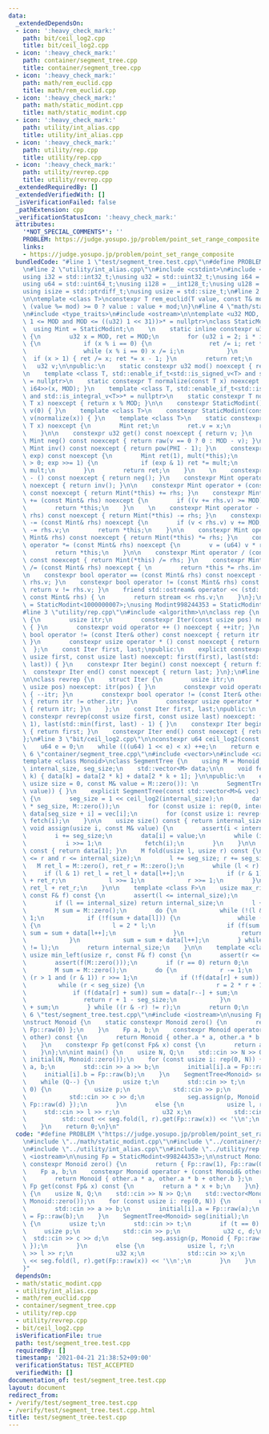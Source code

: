 ```yaml
---
data:
  _extendedDependsOn:
  - icon: ':heavy_check_mark:'
    path: bit/ceil_log2.cpp
    title: bit/ceil_log2.cpp
  - icon: ':heavy_check_mark:'
    path: container/segment_tree.cpp
    title: container/segment_tree.cpp
  - icon: ':heavy_check_mark:'
    path: math/rem_euclid.cpp
    title: math/rem_euclid.cpp
  - icon: ':heavy_check_mark:'
    path: math/static_modint.cpp
    title: math/static_modint.cpp
  - icon: ':heavy_check_mark:'
    path: utility/int_alias.cpp
    title: utility/int_alias.cpp
  - icon: ':heavy_check_mark:'
    path: utility/rep.cpp
    title: utility/rep.cpp
  - icon: ':heavy_check_mark:'
    path: utility/revrep.cpp
    title: utility/revrep.cpp
  _extendedRequiredBy: []
  _extendedVerifiedWith: []
  _isVerificationFailed: false
  _pathExtension: cpp
  _verificationStatusIcon: ':heavy_check_mark:'
  attributes:
    '*NOT_SPECIAL_COMMENTS*': ''
    PROBLEM: https://judge.yosupo.jp/problem/point_set_range_composite
    links:
    - https://judge.yosupo.jp/problem/point_set_range_composite
  bundledCode: "#line 1 \"test/segment_tree.test.cpp\"\n#define PROBLEM \"https://judge.yosupo.jp/problem/point_set_range_composite\"\
    \n#line 2 \"utility/int_alias.cpp\"\n#include <cstdint>\n#include <cstddef>\n\n\
    using i32 = std::int32_t;\nusing u32 = std::uint32_t;\nusing i64 = std::int64_t;\n\
    using u64 = std::uint64_t;\nusing i128 = __int128_t;\nusing u128 = __uint128_t;\n\
    using isize = std::ptrdiff_t;\nusing usize = std::size_t;\n#line 2 \"math/rem_euclid.cpp\"\
    \n\ntemplate <class T>\nconstexpr T rem_euclid(T value, const T& mod) {\n    return\
    \ (value %= mod) >= 0 ? value : value + mod;\n}\n#line 4 \"math/static_modint.cpp\"\
    \n#include <type_traits>\n#include <ostream>\n\ntemplate <u32 MOD, std::enable_if_t<((u32)\
    \ 1 <= MOD and MOD <= ((u32) 1 << 31))>* = nullptr>\nclass StaticModint {\n  \
    \  using Mint = StaticModint;\n    \n    static inline constexpr u32 PHI = []\
    \ {\n        u32 x = MOD, ret = MOD;\n        for (u32 i = 2; i * i <= x; ++i)\
    \ {\n            if (x % i == 0) {\n                ret /= i; ret *= i - 1;\n\
    \                while (x % i == 0) x /= i;\n            }\n        }\n      \
    \  if (x > 1) { ret /= x; ret *= x - 1; }\n        return ret;\n    }();\n\n \
    \   u32 v;\n\npublic:\n    static constexpr u32 mod() noexcept { return MOD; }\n\
    \n    template <class T, std::enable_if_t<std::is_signed_v<T> and std::is_integral_v<T>>*\
    \ = nullptr>\n    static constexpr T normalize(const T x) noexcept { return rem_euclid<std::common_type_t<T,\
    \ i64>>(x, MOD); }\n    template <class T, std::enable_if_t<std::is_unsigned_v<T>\
    \ and std::is_integral_v<T>>* = nullptr>\n    static constexpr T normalize(const\
    \ T x) noexcept { return x % MOD; }\n\n    constexpr StaticModint() noexcept:\
    \ v(0) { }\n    template <class T>\n    constexpr StaticModint(const T x) noexcept:\
    \ v(normalize(x)) { }\n    template <class T>\n    static constexpr Mint raw(const\
    \ T x) noexcept {\n        Mint ret;\n        ret.v = x;\n        return ret;\n\
    \    }\n\n    constexpr u32 get() const noexcept { return v; }\n    constexpr\
    \ Mint neg() const noexcept { return raw(v == 0 ? 0 : MOD - v); }\n    constexpr\
    \ Mint inv() const noexcept { return pow(PHI - 1); }\n    constexpr Mint pow(u64\
    \ exp) const noexcept {\n        Mint ret(1), mult(*this);\n        for (; exp\
    \ > 0; exp >>= 1) {\n            if (exp & 1) ret *= mult;\n            mult *=\
    \ mult;\n        }\n        return ret;\n    }\n    \n    constexpr Mint operator\
    \ - () const noexcept { return neg(); }\n    constexpr Mint operator ~ () const\
    \ noexcept { return inv(); }\n\n    constexpr Mint operator + (const Mint& rhs)\
    \ const noexcept { return Mint(*this) += rhs; }\n    constexpr Mint& operator\
    \ += (const Mint& rhs) noexcept {\n        if ((v += rhs.v) >= MOD) v -= MOD;\n\
    \        return *this;\n    }\n    \n    constexpr Mint operator - (const Mint&\
    \ rhs) const noexcept { return Mint(*this) -= rhs; }\n    constexpr Mint& operator\
    \ -= (const Mint& rhs) noexcept {\n        if (v < rhs.v) v += MOD;\n        v\
    \ -= rhs.v;\n        return *this;\n    }\n\n    constexpr Mint operator * (const\
    \ Mint& rhs) const noexcept { return Mint(*this) *= rhs; }\n    constexpr Mint&\
    \ operator *= (const Mint& rhs) noexcept {\n        v = (u64) v * rhs.v % MOD;\n\
    \        return *this;\n    }\n\n    constexpr Mint operator / (const Mint& rhs)\
    \ const noexcept { return Mint(*this) /= rhs; }\n    constexpr Mint& operator\
    \ /= (const Mint& rhs) noexcept { \n        return *this *= rhs.inv();\n    }\n\
    \n    constexpr bool operator == (const Mint& rhs) const noexcept { return v ==\
    \ rhs.v; }\n    constexpr bool operator != (const Mint& rhs) const noexcept {\
    \ return v != rhs.v; }\n    friend std::ostream& operator << (std::ostream& stream,\
    \ const Mint& rhs) { \n        return stream << rhs.v;\n    }\n};\n\nusing Modint1000000007\
    \ = StaticModint<1000000007>;\nusing Modint998244353 = StaticModint<998244353>;\n\
    #line 3 \"utility/rep.cpp\"\n#include <algorithm>\n\nclass rep {\n    struct Iter\
    \ {\n        usize itr;\n        constexpr Iter(const usize pos) noexcept: itr(pos)\
    \ { }\n        constexpr void operator ++ () noexcept { ++itr; }\n        constexpr\
    \ bool operator != (const Iter& other) const noexcept { return itr != other.itr;\
    \ }\n        constexpr usize operator * () const noexcept { return itr; }\n  \
    \  };\n    const Iter first, last;\npublic:\n    explicit constexpr rep(const\
    \ usize first, const usize last) noexcept: first(first), last(std::max(first,\
    \ last)) { }\n    constexpr Iter begin() const noexcept { return first; }\n  \
    \  constexpr Iter end() const noexcept { return last; }\n};\n#line 4 \"utility/revrep.cpp\"\
    \n\nclass revrep {\n    struct Iter {\n        usize itr;\n        constexpr Iter(const\
    \ usize pos) noexcept: itr(pos) { }\n        constexpr void operator ++ () noexcept\
    \ { --itr; }\n        constexpr bool operator != (const Iter& other) const noexcept\
    \ { return itr != other.itr; }\n        constexpr usize operator * () const noexcept\
    \ { return itr; }\n    };\n    const Iter first, last;\npublic:\n    explicit\
    \ constexpr revrep(const usize first, const usize last) noexcept: first(last -\
    \ 1), last(std::min(first, last) - 1) { }\n    constexpr Iter begin() const noexcept\
    \ { return first; }\n    constexpr Iter end() const noexcept { return last; }\n\
    };\n#line 3 \"bit/ceil_log2.cpp\"\n\nconstexpr u64 ceil_log2(const u64 x) {\n\
    \    u64 e = 0;\n    while (((u64) 1 << e) < x) ++e;\n    return e;\n}\n#line\
    \ 6 \"container/segment_tree.cpp\"\n#include <vector>\n#include <cassert>\n\n\
    template <class Monoid>\nclass SegmentTree {\n    using M = Monoid;\n    usize\
    \ internal_size, seg_size;\n    std::vector<M> data;\n\n    void fetch(const usize\
    \ k) { data[k] = data[2 * k] + data[2 * k + 1]; }\n\npublic:\n    explicit SegmentTree(const\
    \ usize size = 0, const M& value = M::zero()): \n        SegmentTree(std::vector<M>(size,\
    \ value)) { }\n    explicit SegmentTree(const std::vector<M>& vec): internal_size(vec.size())\
    \ {\n        seg_size = 1 << ceil_log2(internal_size);\n        data = std::vector<M>(2\
    \ * seg_size, M::zero());\n        for (const usize i: rep(0, internal_size))\
    \ data[seg_size + i] = vec[i];\n        for (const usize i: revrep(1, seg_size))\
    \ fetch(i);\n    }\n\n    usize size() const { return internal_size; }\n\n   \
    \ void assign(usize i, const M& value) {\n        assert(i < internal_size);\n\
    \        i += seg_size;\n        data[i] = value;\n        while (i > 1) {\n \
    \           i >>= 1;\n            fetch(i);\n        }\n    }\n\n    M fold()\
    \ const { return data[1]; }\n    M fold(usize l, usize r) const {\n        assert(l\
    \ <= r and r <= internal_size);\n        l += seg_size; r += seg_size;\n     \
    \   M ret_l = M::zero(), ret_r = M::zero();\n        while (l < r) {\n       \
    \     if (l & 1) ret_l = ret_l + data[l++];\n            if (r & 1) ret_r = data[--r]\
    \ + ret_r;\n            l >>= 1;\n            r >>= 1;\n        }\n        return\
    \ ret_l + ret_r;\n    }\n\n    template <class F>\n    usize max_right(usize l,\
    \ const F& f) const {\n        assert(l <= internal_size);\n        assert(f(M::zero()));\n\
    \        if (l == internal_size) return internal_size;\n        l += seg_size;\n\
    \        M sum = M::zero();\n        do {\n            while (!(l & 1)) l >>=\
    \ 1;\n            if (!f(sum + data[l])) {\n                while (l < seg_size)\
    \ {\n                    l = 2 * l;\n                    if (f(sum + data[l]))\
    \ sum = sum + data[l++];\n                }\n                return l - seg_size;\n\
    \            }\n            sum = sum + data[l++];\n        } while ((l & -l)\
    \ != l);\n        return internal_size;\n    }\n\n    template <class F>\n   \
    \ usize min_left(usize r, const F& f) const {\n        assert(r <= internal_size);\n\
    \        assert(f(M::zero()));\n        if (r == 0) return 0;\n        r += seg_size;\n\
    \        M sum = M::zero();\n        do {\n            r -= 1;\n            while\
    \ (r > 1 and (r & 1)) r >>= 1;\n            if (!f(data[r] + sum)) {\n       \
    \         while (r < seg_size) {\n                    r = 2 * r + 1;\n       \
    \             if (f(data[r] + sum)) sum = data[r--] + sum;\n                }\n\
    \                return r + 1 - seg_size;\n            }\n            sum = data[r]\
    \ + sum;\n        } while ((r & -r) != r);\n        return 0;\n    }\n};\n#line\
    \ 6 \"test/segment_tree.test.cpp\"\n#include <iostream>\n\nusing Fp = StaticModint<998244353>;\n\
    \nstruct Monoid {\n    static constexpr Monoid zero() {\n        return { Fp::raw(1),\
    \ Fp::raw(0) };\n    }\n    Fp a, b;\n    constexpr Monoid operator + (const Monoid&\
    \ other) const {\n        return Monoid { other.a * a, other.a * b + other.b };\n\
    \    }\n    constexpr Fp get(const Fp& x) const {\n        return a * x + b;\n\
    \    }\n};\n\nint main() {\n    usize N, Q;\n    std::cin >> N >> Q;\n    std::vector<Monoid>\
    \ initial(N, Monoid::zero());\n    for (const usize i: rep(0, N)) {\n        u32\
    \ a, b;\n        std::cin >> a >> b;\n        initial[i].a = Fp::raw(a);\n   \
    \     initial[i].b = Fp::raw(b);\n    }\n    SegmentTree<Monoid> seg(initial);\n\
    \    while (Q--) {\n        usize t;\n        std::cin >> t;\n        if (t ==\
    \ 0) {\n            usize p;\n            std::cin >> p;\n            u32 c, d;\n\
    \            std::cin >> c >> d;\n            seg.assign(p, Monoid { Fp::raw(c),\
    \ Fp::raw(d) });\n        }\n        else {\n            usize l, r;\n       \
    \     std::cin >> l >> r;\n            u32 x;\n            std::cin >> x;\n  \
    \          std::cout << seg.fold(l, r).get(Fp::raw(x)) << '\\n';\n        }\n\
    \    }\n    return 0;\n}\n"
  code: "#define PROBLEM \"https://judge.yosupo.jp/problem/point_set_range_composite\"\
    \n#include \"../math/static_modint.cpp\"\n#include \"../container/segment_tree.cpp\"\
    \n#include \"../utility/int_alias.cpp\"\n#include \"../utility/rep.cpp\"\n#include\
    \ <iostream>\n\nusing Fp = StaticModint<998244353>;\n\nstruct Monoid {\n    static\
    \ constexpr Monoid zero() {\n        return { Fp::raw(1), Fp::raw(0) };\n    }\n\
    \    Fp a, b;\n    constexpr Monoid operator + (const Monoid& other) const {\n\
    \        return Monoid { other.a * a, other.a * b + other.b };\n    }\n    constexpr\
    \ Fp get(const Fp& x) const {\n        return a * x + b;\n    }\n};\n\nint main()\
    \ {\n    usize N, Q;\n    std::cin >> N >> Q;\n    std::vector<Monoid> initial(N,\
    \ Monoid::zero());\n    for (const usize i: rep(0, N)) {\n        u32 a, b;\n\
    \        std::cin >> a >> b;\n        initial[i].a = Fp::raw(a);\n        initial[i].b\
    \ = Fp::raw(b);\n    }\n    SegmentTree<Monoid> seg(initial);\n    while (Q--)\
    \ {\n        usize t;\n        std::cin >> t;\n        if (t == 0) {\n       \
    \     usize p;\n            std::cin >> p;\n            u32 c, d;\n          \
    \  std::cin >> c >> d;\n            seg.assign(p, Monoid { Fp::raw(c), Fp::raw(d)\
    \ });\n        }\n        else {\n            usize l, r;\n            std::cin\
    \ >> l >> r;\n            u32 x;\n            std::cin >> x;\n            std::cout\
    \ << seg.fold(l, r).get(Fp::raw(x)) << '\\n';\n        }\n    }\n    return 0;\n\
    }"
  dependsOn:
  - math/static_modint.cpp
  - utility/int_alias.cpp
  - math/rem_euclid.cpp
  - container/segment_tree.cpp
  - utility/rep.cpp
  - utility/revrep.cpp
  - bit/ceil_log2.cpp
  isVerificationFile: true
  path: test/segment_tree.test.cpp
  requiredBy: []
  timestamp: '2021-04-21 21:38:52+09:00'
  verificationStatus: TEST_ACCEPTED
  verifiedWith: []
documentation_of: test/segment_tree.test.cpp
layout: document
redirect_from:
- /verify/test/segment_tree.test.cpp
- /verify/test/segment_tree.test.cpp.html
title: test/segment_tree.test.cpp
---
```

